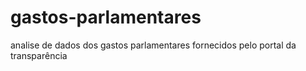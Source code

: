 # gastos-parlamentares
analise de dados dos gastos parlamentares fornecidos pelo portal da transparência
